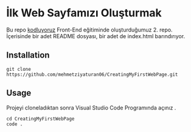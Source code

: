 # İlk Web Sayfamızı Oluşturmak

Bu repo [kodluyoruz](https://kodluyoruz.org/) Front-End eğitiminde oluşturduğumuz 2. repo. İçerisinde bir adet README dosyası, bir adet de index.html barındırıyor.

## Installation
```
git clone https://github.com/mehmetziyaturan06/CreatingMyFirstWebPage.git
```

## Usage

Projeyi cloneladıktan sonra Visual Studio Code Programında açınız .

```
cd CreatingMyFirstWebPage
code .
```